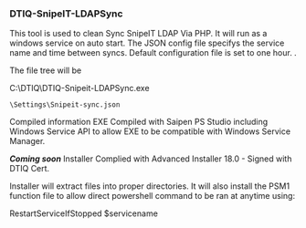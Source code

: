 ### DTIQ-SnipeIT-LDAPSync


This tool is used to clean Sync SnipeIT LDAP Via PHP.
It will run as a windows service on auto start. 
The JSON config file specifys the service name and time between syncs. Default configuration file is set to one hour.
.


The file tree will be

C:\DTIQ\DTIQ-Snipeit-LDAPSync.exe

    \Settings\Snipeit-sync.json
    
Compiled information
EXE Compiled with Saipen PS Studio including Windows Service API to allow EXE to be compatible with Windows Service Manager.

***Coming soon***
Installer Complied with Advanced Installer 18.0 - Signed with DTIQ Cert.

Installer will extract files into proper directories.
It will also install the PSM1 function file to allow direct powershell command to be ran at anytime using:

RestartServiceIfStopped $servicename
